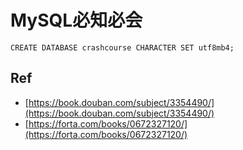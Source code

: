 # MySQL必知必会

```
CREATE DATABASE crashcourse CHARACTER SET utf8mb4;
```


## Ref

* [https://book.douban.com/subject/3354490/](https://book.douban.com/subject/3354490/)
* [https://forta.com/books/0672327120/](https://forta.com/books/0672327120/)
